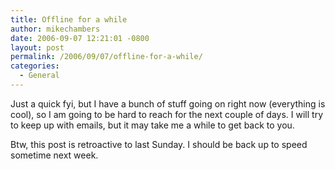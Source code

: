 ```yaml
---
title: Offline for a while
author: mikechambers
date: 2006-09-07 12:21:01 -0800
layout: post
permalink: /2006/09/07/offline-for-a-while/
categories:
  - General
---
```



Just a quick fyi, but I have a bunch of stuff going on right now (everything is cool), so I am going to be hard to reach for the next couple of days. I will try to keep up with emails, but it may take me a while to get back to you.

Btw, this post is retroactive to last Sunday. I should be back up to speed sometime next week.